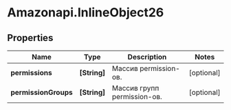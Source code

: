 # Amazonapi.InlineObject26

## Properties

Name | Type | Description | Notes
------------ | ------------- | ------------- | -------------
**permissions** | **[String]** | Массив permission-ов. | [optional] 
**permissionGroups** | **[String]** | Массив групп permission-ов. | [optional] 


